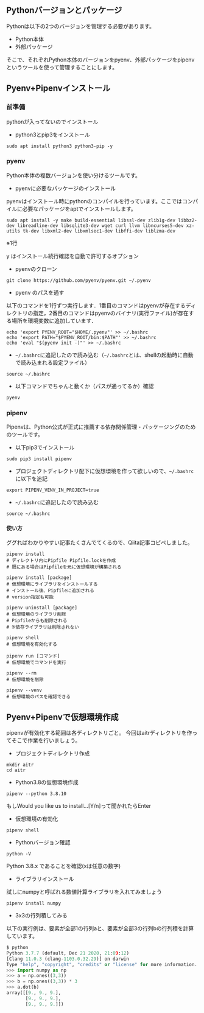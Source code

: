 ## Pythonバージョンとパッケージ
Pythonは以下の2つのバージョンを管理する必要があります。
- Python本体
- 外部パッケージ

そこで、それぞれPython本体のバージョンをpyenv、外部パッケージをpipenvというツールを使って管理することにします。

## Pyenv+Pipenvインストール

### 前準備
pythonが入ってないのでインストール

- python3とpip3をインストール

```
sudo apt install python3 python3-pip -y
```


### pyenv
Python本体の複数バージョンを使い分けるツールです。

- pyenvに必要なパッケージのインストール

pyenvはインストール時にpythonのコンパイルを行っています。ここではコンパイルに必要なパッケージをaptでインストールします。
```
sudo apt install -y make build-essential libssl-dev zlib1g-dev libbz2-dev libreadline-dev libsqlite3-dev wget curl llvm libncurses5-dev xz-utils tk-dev libxml2-dev libxmlsec1-dev libffi-dev liblzma-dev
```
※1行

y はインストール続行確認を自動で許可するオプション

- pyenvのクローン

```
git clone https://github.com/pyenv/pyenv.git ~/.pyenv
```

- pyenv のパスを通す

以下のコマンドを1行ずつ実行します．1番目のコマンドはpyenvが存在するディレクトリの指定，2番目のコマンドはpyenvのバイナリ(実行ファイル)が存在する場所を環境変数に追加しています．
```
echo 'export PYENV_ROOT="$HOME/.pyenv"' >> ~/.bashrc
echo 'export PATH="$PYENV_ROOT/bin:$PATH"' >> ~/.bashrc
echo 'eval "$(pyenv init -)"' >> ~/.bashrc
```

- `~/.bashrc`に追記したので読み込む（`~/.bashrc`とは、shellの起動時に自動で読み込まれる設定ファイル）

```
source ~/.bashrc
```

- 以下コマンドでちゃんと動くか（パスが通ってるか）確認

```
pyenv
```

### pipenv
Pipenvは、Python公式が正式に推薦する依存関係管理・パッケージングのためのツールです。

- 以下pip3でインストール

```
sudo pip3 install pipenv
```

- プロジェクトディレクトリ配下に仮想環境を作って欲しいので、`~/.bashrc`に以下を追記

```
export PIPENV_VENV_IN_PROJECT=true
```

- `~/.bashrc`に追記したので読み込む

```
source ~/.bashrc
```

#### 使い方

ググればわかりやすい記事たくさんでてくるので、Qiita記事コピペしました。

```
pipenv install
# ディレクトリ内にPipfile Pipfile.lockを作成
# 既にある場合はPipfileを元に仮想環境が構築される

pipenv install [package]
# 仮想環境にライブラリをインストールする
# インストール後、Pipfileに追加される
# version指定も可能

pipenv uninstall [package]
# 仮想環境のライブラリ削除
# Pipfileからも削除される
# ※依存ライブラリは削除されない

pipenv shell
# 仮想環境を有効化する

pipenv run [コマンド]
# 仮想環境でコマンドを実行

pipenv --rm
# 仮想環境を削除

pipenv --venv
# 仮想環境のパスを確認できる
```



## Pyenv+Pipenvで仮想環境作成

pipenvが有効化する範囲は各ディレクトリごと。
今回はaitrディレクトリを作ってそこで作業を行いましょう。

- プロジェクトディレクトリ作成

```
mkdir aitr
cd aitr
```

- Python3.8の仮想環境作成

```
pipenv --python 3.8.10
```
もしWould you like us to install...[Y/n]って聞かれたらEnter

- 仮想環境の有効化

```
pipenv shell
```

- Pythonバージョン確認

```
python -V
```
Python 3.8.x であることを確認(xは任意の数字)

- ライブラリインストール

試しにnumpyと呼ばれる数値計算ライブラリを入れてみましょう
```
pipenv install numpy
```

- 3x3の行列積してみる

以下の実行例は、要素が全部1の行列aと、要素が全部3の行列bの行列積を計算しています。

```python
$ python
Python 3.7.7 (default, Dec 21 2020, 21:09:12)
[Clang 11.0.3 (clang-1103.0.32.29)] on darwin
Type "help", "copyright", "credits" or "license" for more information.
>>> import numpy as np
>>> a = np.ones((3,3))
>>> b = np.ones((3,3)) * 3
>>> a.dot(b)
array([[9., 9., 9.],
       [9., 9., 9.],
       [9., 9., 9.]])
```
